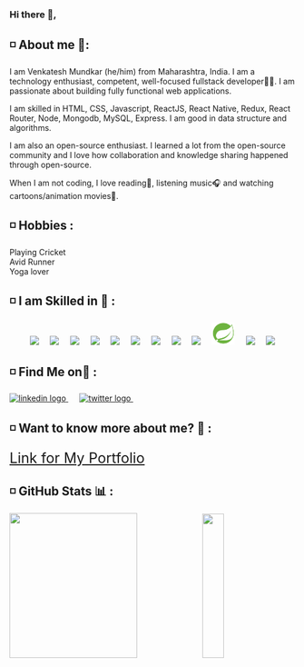 ### Hi there :wave:,

## :white_medium_small_square: About me 🧑:

I am Venkatesh Mundkar (he/him) from Maharashtra, India. I am a technology enthusiast, competent, well-focused fullstack developer👨‍💻. I am passionate about building fully functional web applications.

I am skilled in HTML, CSS, Javascript, ReactJS, React Native, Redux, React Router, Node, Mongodb, MySQL, Express. I am good in data structure and algorithms.

I am also an open-source enthusiast. I learned a lot from the open-source community and I love how collaboration and knowledge sharing happened through open-source.

When I am not coding, I love reading📖, listening music🎧 and watching cartoons/animation movies🎥.

## :white_medium_small_square: Hobbies :

 Playing Cricket <br/>
 Avid Runner </br>
 Yoga lover

<!-- <div align="center">
  <img src="/images/ezgif.com-video-to-gif.gif" alt="coding gif"/>
</div> -->

## :white_medium_small_square: I am Skilled in :hammer: :

<div align="center">
      <img height="40" src="https://www.flaticon.com/svg/static/icons/svg/1216/1216733.svg">&nbsp;&nbsp;&nbsp;&nbsp;
      <img height="40" src="https://www.flaticon.com/svg/static/icons/svg/732/732190.svg">&nbsp;&nbsp;&nbsp;&nbsp;
      <img height="40" src="https://www.flaticon.com/svg/static/icons/svg/541/541509.svg">&nbsp;&nbsp;&nbsp;&nbsp;
     <img height="40" src="https://cdn.iconscout.com/icon/free/png-256/typescript-1174965.png">&nbsp;&nbsp;&nbsp;&nbsp;
      <img height="40" src="https://image.flaticon.com/icons/png/512/919/919825.png">&nbsp;&nbsp;&nbsp;&nbsp;
      <img height="40" src="https://www.flaticon.com/svg/static/icons/svg/919/919851.svg">&nbsp;&nbsp;&nbsp;&nbsp;
      <img height="40" src="https://reactnative.dev/img/header_logo.svg">&nbsp;&nbsp;&nbsp;&nbsp;
      <img height="40" src="https://miro.medium.com/max/2800/0*U2DmhXYumRyXH6X1.png">&nbsp;&nbsp;&nbsp;&nbsp;
      <img height="40" src="https://n7.nextpng.com/sticker-png/925/447/sticker-png-express-js-node-js-javascript-mongodb-node-js-text-trademark-logo-web-application.png">&nbsp;&nbsp;&nbsp;&nbsp;
      <img height="40" src="https://raw.githubusercontent.com/github/explore/80688e429a7d4ef2fca1e82350fe8e3517d3494d/topics/spring-boot/spring-boot.png">&nbsp;&nbsp;&nbsp;&nbsp;
      <img height="40" src="https://upload.wikimedia.org/wikipedia/commons/thumb/9/9a/Visual_Studio_Code_1.35_icon.svg/512px-Visual_Studio_Code_1.35_icon.svg.png"/>&nbsp;&nbsp;&nbsp;&nbsp;
      <img height="40" src="https://www.flaticon.com/svg/static/icons/svg/1822/1822899.svg">
</div>

## :white_medium_small_square: Find Me on📱 :

<div>
  <a href="https://www.linkedin.com/in/venkatesh-mundkar-2487b91b3/" target="_blank">
    <img src="https://encrypted-tbn0.gstatic.com/images?q=tbn:ANd9GcTKgbnCAUiq8nvwzDbRMw__Wn3f3HhiLEMAVDIVM2IE8uCjGaEbsuQ_CyAYqsCKfrEZl3Q&usqp=CAU" alt="linkedin logo" width="40" height="40"/>
  </a>&nbsp;&nbsp;&nbsp;&nbsp; 
  <a href="https://twitter.com/iMVenkateshM22" target="_blank">
    <img src="https://encrypted-tbn0.gstatic.com/images?q=tbn:ANd9GcRr6lMHdoGBTbg5rYGlo_5_fSyqEJpuFnIvoMR0eqy-mwxfErJUHdj_dPVs03x3U2r--w0&usqp=CAU" alt="twitter logo" width="40" height="40"/>
  </a>&nbsp;&nbsp;&nbsp;&nbsp; 
</div>

## :white_medium_small_square: Want to know more about me? :speech_balloon: :

<a href="https://practical-austin-0b6c05.netlify.app" target="_blank" style = "font-size:25px">Link for My Portfolio</a>

## :white_medium_small_square: GitHub Stats 📊 :

<div>
  <img src="https://github-readme-stats.vercel.app/api?username=iMVenkateshMundkar&show_icons=true&theme=radical" height="255px" width="66.75%"/>

  <img src="https://github-readme-stats.vercel.app/api/top-langs/?username=iMVenkateshMundkar&theme=tokyonight" height="254px" width="27.5%" />

</div>
